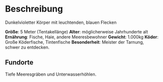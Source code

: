 # Beschreibung
Dunkelvioletter Körper mit leuchtenden, blauen Flecken

**Größe**: 5 Meter (Tentakellänge)
**Alter**: möglicherweise Jahrhunderte alt
**Ernährung**: Fische, Haie, andere Meeresbewohner
**Gewicht**: 1.000kg
**Köder**: Große Köderfische, Tintenfische
**Besonderheit**: Meister der Tarnung, schwer zu entdecken.

## Fundorte
Tiefe Meeresgräben und Unterwasserhöhlen.